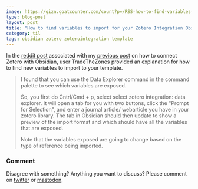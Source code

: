 ```yaml
---
image: https://gizn.goatcounter.com/count?p=/RSS-how-to-find-variables-to-import-for-your-zotero-integration-obsidian-plugin-template
type: blog-post
layout: post
title: "How to find variables to import for your Zotero Integration Obsidian plugin template"
category: til
tags: obsidian zotero zoterointegration template
---
```


In the [reddit post](https://www.reddit.com/r/ObsidianMD/comments/10k2pl2/how_to_connect_zotero_with_obsidian/) associated with my [previous post](http://gizn.org/notes/2023/01/20/how-to-connect-zotero-with-obsidian.html) on how to connect Zotero with Obsidian, user TradeTheZones provided an explanation for how to find new variables to import to your template.

>I found that you can use the Data Explorer command in the command palette to see which variables are exposed.
>
>So, you first do Cntrl/Cmd + p, select select zotero integration: data explorer. It will open a tab for you with two buttons, click the "Prompt for Selection", and enter a journal article/ webarticle you have in your zotero library. The tab in Obsidian should then update to show a preview of the import format and which should have all the variables that are exposed.
>
>Note that the variables exposed are going to change based on the type of reference being imported.

### Comment

Disagree with something? Anything you want to discuss? Please comment on [twitter](https://twitter.com/giznse/status/1622564111585271815) or [mastodon](https://mstdn.science/@gizn/109817653733249172).